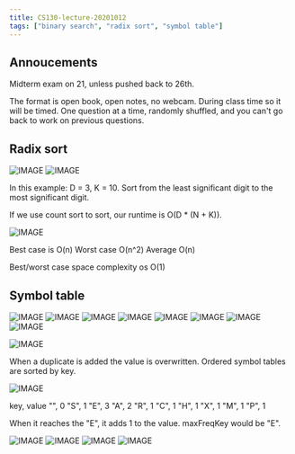 ```yaml
---
title: CS130-lecture-20201012
tags: ["binary search", "radix sort", "symbol table"]
---
```


## Annoucements

Midterm exam on 21, unless pushed back to 26th.

The format is open book, open notes, no webcam. During class time so it will be timed. One question at a time, randomly shuffled, and you can't go back to work on previous questions.

## Radix sort

![IMAGE](/282E4957D4E1318B11E43ECB7D0E1DE3.jpg)
![IMAGE](/E4D0120E76FD8B2AC7C452E935F81B6A.jpg)

In this example: D = 3, K = 10. Sort from the least significant digit to the most significant digit.

If we use count sort to sort, our runtime is O(D * (N + K)).

![IMAGE](/2B1E7A59EE3AAFF63C8D52CAE0B42885.jpg)

Best case is O(n)
Worst case O(n^2)
Average O(n)

Best/worst case space complexity os O(1)

## Symbol table

![IMAGE](/B421529E691F455CB43A3FDA2C086ED2.jpg)
![IMAGE](/CF06E88CE6B790D82E6FABB9D41FC582.jpg)
![IMAGE](/93F7897EC91B2CA097713ECA8C41AD84.jpg)
![IMAGE](/B71D1A29E5CFD419EAEA2693C537EB44.jpg)
![IMAGE](/F1BAD99C9B002973B67D2F7B2B3B81DF.jpg)
![IMAGE](/EEEC0162B02DA440E415AAE05E4DD744.jpg)
![IMAGE](/FD5D3AE514730906D87678F32CE35CC9.jpg)
![IMAGE](/553B1CD252D139C89665D5D53D4590BA.jpg)

![IMAGE](/39D5008E80A1D48E26C9244DF2FDBC38.jpg)

When a duplicate is added the value is overwritten. Ordered symbol tables are sorted by key.

![IMAGE](/B552E2CB9647B72F57BEDBA3EFCF28B4.jpg)

key, value
"", 0
"S", 1
"E", 3
"A", 2
"R", 1
"C", 1
"H", 1
"X", 1
"M", 1
"P", 1

When it reaches the "E", it adds 1 to the value. maxFreqKey would be "E".

![IMAGE](/5B626562ED1E4485FD0A87DED1D92ABB.jpg)
![IMAGE](/8E57B57DB3C1813BF0FA249C767F519B.jpg)
![IMAGE](/A7CD84A1125DD030216AA302379F2DF6.jpg)
![IMAGE](/75AD70940A98233AFDDA00F791AB58F5.jpg)
